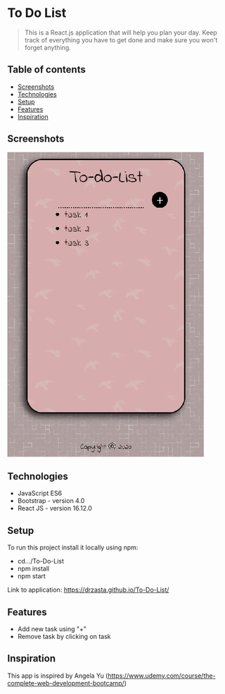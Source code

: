 # To Do List

> This is a React.js application that will help you plan your day. Keep track of everything you have to get done and make sure you won't forget anything.

## Table of contents

- [Screenshots](#screenshots)
- [Technologies](#technologies)
- [Setup](#setup)
- [Features](#features)
- [Inspiration](#inspiration)

## Screenshots

![Example screenshot](./todolist.png)

## Technologies

- JavaScript ES6
- Bootstrap - version 4.0
- React JS - version 16.12.0

## Setup

To run this project install it locally using npm:

- cd.../To-Do-List
- npm install
- npm start

Link to application: https://drzasta.github.io/To-Do-List/

## Features

- Add new task using "+"
- Remove task by clicking on task

## Inspiration

This app is inspired by Angela Yu (https://www.udemy.com/course/the-complete-web-development-bootcamp/)
